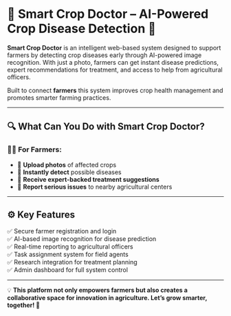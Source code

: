 # 🌿 Smart Crop Doctor – AI-Powered Crop Disease Detection 🚜

**Smart Crop Doctor** is an intelligent web-based system designed to support farmers by detecting crop diseases early through AI-powered image recognition. With just a photo, farmers can get instant disease predictions, expert recommendations for treatment, and access to help from agricultural officers.

Built to connect **farmers**  this system improves crop health management and promotes smarter farming practices.

---

## 🔍 What Can You Do with Smart Crop Doctor?

### 👨‍🌾 For Farmers:
- 📸 **Upload photos** of affected crops  
- 🦠 **Instantly detect** possible diseases  
- 💊 **Receive expert-backed treatment suggestions**  
- 📢 **Report serious issues** to nearby agricultural centers  

---

## ⚙️ Key Features

✅ Secure farmer registration and login  
✅ AI-based image recognition for disease prediction  
✅ Real-time reporting to agricultural officers  
✅ Task assignment system for field agents  
✅ Research integration for treatment planning  
✅ Admin dashboard for full system control  

---

💡 **This platform not only empowers farmers but also creates a collaborative space for innovation in agriculture. Let’s grow smarter, together! 🌱**
